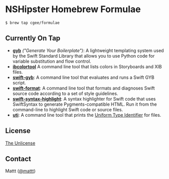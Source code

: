 # NSHipster Homebrew Formulae

```terminal
$ brew tap cgee/formulae
```

## Currently On Tap

- **[gyb][gyb]** _("Generate Your Boilerplate")_:
  A lightweight templating system used by the Swift Standard Library
  that allows you to use Python code for variable substitution and flow control.
- **[ibcolortool][ibcolortool]**
  A command line tool that lists colors in Storyboards and XIB files.
- **[swift-gyb][swift-gyb]**:
  A command line tool that evaluates and runs a Swift GYB script.
- **[swift-format][swift-format]**:
  A command line tool that formats and diagnoses Swift source code
  according to a set of style guidelines.
- **[swift-syntax-highlight][swift-syntax-highlight]**:
  A syntax highlighter for Swift code that uses SwiftSyntax to generate Pygments-compatible HTML.
  Run it from the command-line to highlight Swift code or source files.
- **[uti][uti]**:
  A command line tool that prints the
  [Uniform Type Identifier](https://en.wikipedia.org/wiki/Uniform_Type_Identifier)
  for files.

## License

[The Unlicense](http://unlicense.org)

## Contact

Mattt ([@mattt](https://twitter.com/mattt))

[gyb]: https://nshipster.com/swift-gyb/
[ibcolortool]: https://github.com/NSHipster/ibcolortool
[swift-gyb]: https://github.com/NSHipster/swift-gyb
[swift-format]: https://github.com/NSHipster/swift-format
[swift-syntax-highlight]: https://github.com/NSHipster/SwiftSyntaxHighlighter
[uti]: https://github.com/NSHipster/uti
